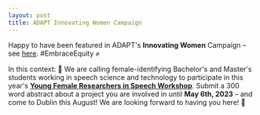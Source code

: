 ```yaml
---
layout: post
title: ADAPT Innovating Women Campaign
---
```


Happy to have been featured in ADAPT's <b>Innovating Women</b> Campaign – see <a href="https://www.adaptcentre.ie/news-and-events/adapt-celebrates-innovating-women-for-international-womens-day-dr-iona-gessinger/" target="_blank" rel="noopener">here</a>. #EmbraceEquity &#9994;

In this context: &#x1f6a8; We are calling female-identifying Bachelor's and Master's students working in speech science and technology to participate in this year's <b><a href="https://sites.google.com/view/yfrsw-2023" target="_blank" rel="noopener">Young Female Researchers in Speech Workshop</a></b>. Submit a 300 word abstract about a project you are involved in until <b>May 6th, 2023</b> – and come to Dublin this August! We are looking forward to having you here! &#128064;

